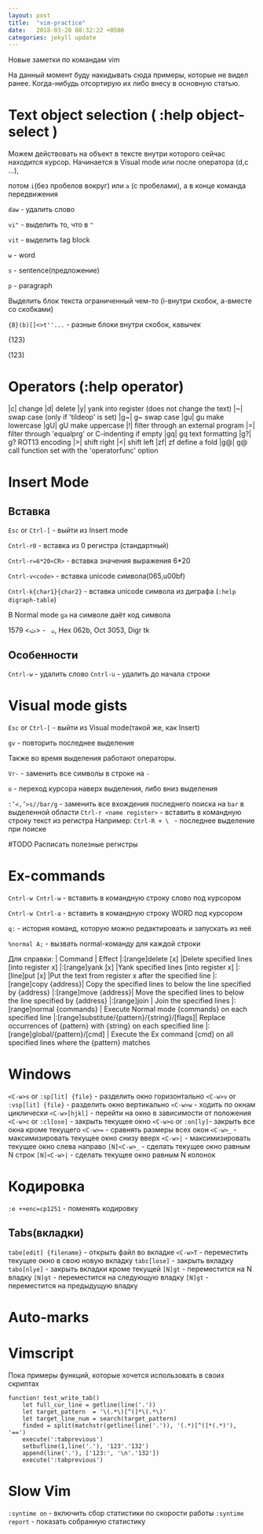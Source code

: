 ```yaml
---
layout: post
title:  "vim-practice"
date:   2018-03-28 08:32:22 +0500
categories: jekyll update
---
```


Новые заметки по командам vim

На данный момент буду накидывать сюда примеры, которые не видел ранее.
Когда-нибудь отсортирую их либо внесу в основную статью.

# Text object selection ( :help object-select )

Можем действовать на объект в тексте внутри которого сейчас находится курсор.
Начинается в Visual mode или после оператора (d,c ...),

потом `i`(без пробелов вокруг) или `a` (с пробелами), а в конце команда передвижения

`daw` -  удалить слово

`vi"` - выделить то, что в `"`

`vit` - выделить tag block

`w` - word

`s` - sentence(предложение)

`p` - paragraph

Выделить блок текста ограниченный чем-то (i-внутри скобок, a-вместе со скобками)

`{B}(b)[]<>t''...` - разные блоки внутри скобок, кавычек

{123}

(123)

# Operators (:help operator)

|c|		change
|d|		delete
|y|		yank into register (does not change the text)
|~|		swap case (only if 'tildeop' is set)
|g~|	g~	swap case
|gu|	gu	make lowercase
|gU|	gU	make uppercase
|!|	    filter through an external program
|=|		filter through 'equalprg' or C-indenting if empty
|gq|	gq	text formatting
|g?|	g?	ROT13 encoding
|>|		shift right
|<|		shift left
|zf|	zf	define a fold
|g@|	g@	call function set with the 'operatorfunc' option

# Insert Mode

## Вставка

`Esc` or `Ctrl-[` - выйти из Insert mode

`Cntrl-r0` - вставка из 0 регистра (стандартный)

`Cntrl-r=6*20<CR>` - вставка значения выражения 6*20

`Cntrl-v<code>` - вставка unicode символа(065,u00bf)

`Cntrl-k{char1}{char2}` - вставка unicode символа из диграфа (`:help digraph-table`)

В Normal mode `ga` на символе даёт код символа

`ث ` -  <ﺙ> 1579, Hex 062b, Oct 3053, Digr tk

## Особенности

`Cntrl-w` - удалить слово
`Cntrl-u` - удалить до начала строки

# Visual mode gists

`Esc` or `Ctrl-[` - выйти из Visual mode(такой же, как Insert)

`gv` - повторить последнее выделение

Также во время выделения работают операторы.

`Vr-` - заменить все символы в строке на `-`

`o` - переход курсора наверх выделения, либо вниз выделения

`:’<,’>s//bar/g` - заменить все вхождения последнего поиска на `bar` в выделенной области
`Ctrl-r <name register>` - вставить в командную строку текст из регистра
Например:
  `Ctrl-R + \ ` - последнее выделение при поиске

#TODO Расписать полезные регистры

# Ex-commands

`Cntrl-w Cntrl-w` -  вставить в командную строку слово под курсором

`Cntrl-w Cntrl-a` - вставить в командную строку WORD под курсором

`q:` - история команд, которую можно редактировать и запускать из неё

`%normal A;` - вызвать normal-команду для каждой строки

Для справки:
| Command | Effect
|:[range]delete [x] |Delete specified lines [into register x]
|:[range]yank [x] |Yank specified lines [into register x]
|:[line]put [x] |Put the text from register x after the specified line
|:[range]copy {address}|  Copy the specified lines to below the line specified by {address}
|:[range]move {address}|  Move the specified lines to below the line specified by {address}
|:[range]join | Join the specified lines
|:[range]normal {commands} | Execute Normal mode {commands} on each specified line
|:[range]substitute/{pattern}/{string}/[flags]| Replace occurrences of {pattern} with {string} on each specified line
|:[range]global/{pattern}/[cmd] | Execute the Ex command [cmd] on all specified lines where the {pattern} matches


# Windows

`<C-w>s` or `:sp[lit] {file}` - разделить окно горизонтально
`<C-w>v` or `:vsp[lit] {file}` - разделить окно вертикально
`<C-w>w` - ходить по окнам циклически
`<C-w>[hjkl]` -  перейти на окно в зависимости от положения
`<C-w>с` or `:cl[ose]` - закрыть текущее окно
`<C-w>o` or `:on[ly]`- закрыть все окна кроме текущего
`<C-w>=` - сравнять размеры всех окон
`<C-w>_` - максимизировать текущее окно снизу вверх
`<C-w>|` - максимизировать текущее окно слева направо
`[N]<C-w>_` - сделать текущее окно равным N строк
`[N]<C-w>|` - сделать текущее окно равным N колонок


# Кодировка

`:e ++enc=cp1251` - поменять кодировку

## Tabs(вкладки)
`tabe[edit] {filename}` - открыть файл во вкладке
`<C-w>T` - переместить текущее окно в свою новую вкладку
`tabc[lose]` - закрыть вкладку
`tabo[nlye]` - закрыть вкладки кроме текущей
`[N]gt` - переместится на N владку
`[N]gt` - переместится на следующую владку
`[N]gt` - переместится на предыдущую владку

# Auto-marks


# Vimscript

Пока примеры функций, которые хочется использовать в своих скриптах
```
function! test_write_tab()
    let full_cur_line = getline(line('.'))
    let target_pattern  = '\(.*\)[^(]*\(.*\)'
    let target_line_num = search(target_pattern)
    finded = split(matchstr(getline(line('.')), '(.*)[^(]*(.*)'), '==')
    execute(':tabprevious')
    setbufline(1,line('.'), '123'.'132')
    append(line('.'), ['123:', '\n'.'132'])
    execute(':tabprevious')
```

# Slow Vim

`:syntime on` - включить сбор статистики по скорости работы
`:syntime report` - показать собранную статистику
